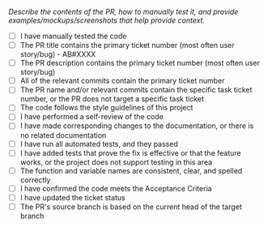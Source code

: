 _Describe the contents of the PR, how to manually test it, and provide examples/mockups/screenshots that help provide context._

- [ ] I have manually tested the code
- [ ] The PR title contains the primary ticket number (most often user story/bug) - AB#XXXX
- [ ] The PR description contains the primary ticket number (most often user story/bug)
- [ ] All of the relevant commits contain the primary ticket number
- [ ] The PR name and/or relevant commits contain the specific task ticket number, or the PR does not target a specific task ticket
- [ ] The code follows the style guidelines of this project
- [ ] I have performed a self-review of the code
- [ ] I have made corresponding changes to the documentation, or there is no related documentation
- [ ] I have run all automated tests, and they passed
- [ ] I have added tests that prove the fix is effective or that the feature works, or the project does not support testing in this area
- [ ] The function and variable names are consistent, clear, and spelled correctly
- [ ] I have confirmed the code meets the Acceptance Criteria
- [ ] I have updated the ticket status
- [ ] The PR's source branch is based on the current head of the target branch
